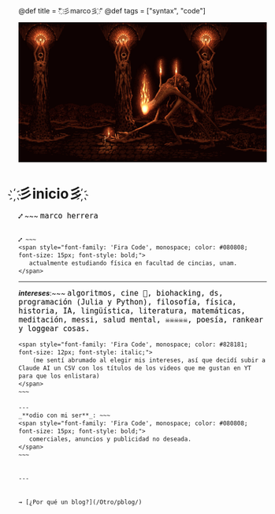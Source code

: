 @def title = " ҉彡marco彡 ҉"
@def tags = ["syntax", "code"]




![ini](/assets/klimt.jpg)


# **҉彡inicio彡 ҉** 

⑇ ~~~
<span style="font-family: 'Fira Code', monospace; color: #080808; font-size: 15px; font-style: bold;">
   marco herrera
</span>
~~~

⑇ ~~~
<span style="font-family: 'Fira Code', monospace; color: #080808; font-size: 15px; font-style: bold;">
   actualmente estudiando física en facultad de cincias, unam. 
</span>
~~~


---
_**intereses**_:~~~
<span style="font-family: 'Fira Code', monospace; color: #080808; font-size: 15px; font-style: bold;">
    algoritmos, cine 🚬, biohacking, ds, programación (Julia y Python), filosofía, física, historia, IA, lingüística, literatura, matemáticas, meditación, messi, salud mental, ☠︎☠︎☠︎☠︎☠︎, poesía, rankear y loggear cosas.
</span>

~~~~~~
<span style="font-family: 'Fira Code', monospace; color: #828181; font-size: 12px; font-style: italic;">
    (me sentí abrumado al elegir mis intereses, así que decidí subir a Claude AI un CSV con los títulos de los videos que me gustan en YT para que los enlistara)
</span>
~~~

---
_**odio con mi ser**_: ~~~
<span style="font-family: 'Fira Code', monospace; color: #080808; font-size: 15px; font-style: bold;">
   comerciales, anuncios y publicidad no deseada. 
</span>
~~~


---


⇝ [¿Por qué un blog?](/Otro/pblog/)

